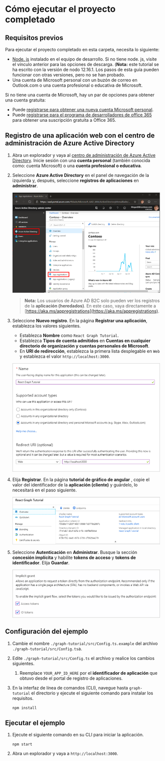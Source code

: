 # <a name="how-to-run-the-completed-project"></a>Cómo ejecutar el proyecto completado

## <a name="prerequisites"></a>Requisitos previos

Para ejecutar el proyecto completado en esta carpeta, necesita lo siguiente:

- [Node. js](https://nodejs.org) instalado en el equipo de desarrollo. Si no tiene node. js, visite el vínculo anterior para las opciones de descarga. (**Nota:** este tutorial se ha escrito con la versión de nodo 12.16.1. Los pasos de esta guía pueden funcionar con otras versiones, pero no se han probado.
- Una cuenta de Microsoft personal con un buzón de correo en Outlook.com o una cuenta profesional o educativa de Microsoft.

Si no tiene una cuenta de Microsoft, hay un par de opciones para obtener una cuenta gratuita:

- Puede [registrarse para obtener una nueva cuenta Microsoft personal](https://signup.live.com/signup?wa=wsignin1.0&rpsnv=12&ct=1454618383&rver=6.4.6456.0&wp=MBI_SSL_SHARED&wreply=https://mail.live.com/default.aspx&id=64855&cbcxt=mai&bk=1454618383&uiflavor=web&uaid=b213a65b4fdc484382b6622b3ecaa547&mkt=E-US&lc=1033&lic=1).
- Puede [registrarse para el programa de desarrolladores de office 365](https://developer.microsoft.com/office/dev-program) para obtener una suscripción gratuita a Office 365.

## <a name="register-a-web-application-with-the-azure-active-directory-admin-center"></a>Registro de una aplicación web con el centro de administración de Azure Active Directory

1. Abra un explorador y vaya al [centro de administración de Azure Active Directory](https://aad.portal.azure.com). Inicie sesión con una **cuenta personal** (también conocida como: cuenta Microsoft) o una **cuenta profesional o educativa**.

1. Seleccione **Azure Active Directory** en el panel de navegación de la izquierda y, después, seleccione **registros de aplicaciones** en **administrar**.

    ![Una captura de pantalla de los registros de la aplicación ](/tutorial/images/aad-portal-app-registrations.png)

    > **Nota:** Los usuarios de Azure AD B2C solo pueden ver los registros de la **aplicación (heredados)**. En este caso, vaya directamente a [https://aka.ms/appregistrations](https://aka.ms/appregistrations).

1. Seleccione **Nuevo registro**. En la página **Registrar una aplicación**, establezca los valores siguientes.

    - Establezca **Nombre** como `React Graph Tutorial`.
    - Establezca **Tipos de cuenta admitidos** en **Cuentas en cualquier directorio de organización y cuentas personales de Microsoft**.
    - En **URI de redirección**, establezca la primera lista desplegable en `Web` y establezca el valor `http://localhost:3000`.

    ![Captura de pantalla de la página registrar una aplicación](/tutorial/images/aad-register-an-app.png)

1. Elija **Registrar**. En la página **tutorial de gráfico de angular** , copie el valor del identificador de la **aplicación (cliente)** y guárdelo, lo necesitará en el paso siguiente.

    ![Captura de pantalla del identificador de la aplicación del nuevo registro de la aplicación](/tutorial/images/aad-application-id.png)

1. Seleccione **Autenticación** en **Administrar**. Busque la sección **concesión implícita** y habilite **tokens de acceso** y **tokens de identificador**. Elija **Guardar**.

    ![Captura de pantalla de la sección de concesión implícita](/tutorial/images/aad-implicit-grant.png)

## <a name="configure-the-sample"></a>Configuración del ejemplo

1. Cambie el nombre `./graph-tutorial/src/Config.ts.example` del archivo `./graph-tutorial/src/Config.ts`a.
1. Edite `./graph-tutorial/src/Config.ts` el archivo y realice los cambios siguientes.
    1. Reemplace `YOUR_APP_ID_HERE` por el **identificador de aplicación** que obtuvo desde el portal de registro de aplicaciones.
1. En la interfaz de línea de comandos (CLI), navegue hasta `graph-tutorial` el directorio y ejecute el siguiente comando para instalar los requisitos.

    ```Shell
    npm install
    ```

## <a name="run-the-sample"></a>Ejecutar el ejemplo

1. Ejecute el siguiente comando en su CLI para iniciar la aplicación.

    ```Shell
    npm start
    ```

1. Abra un explorador y vaya a `http://localhost:3000`.

